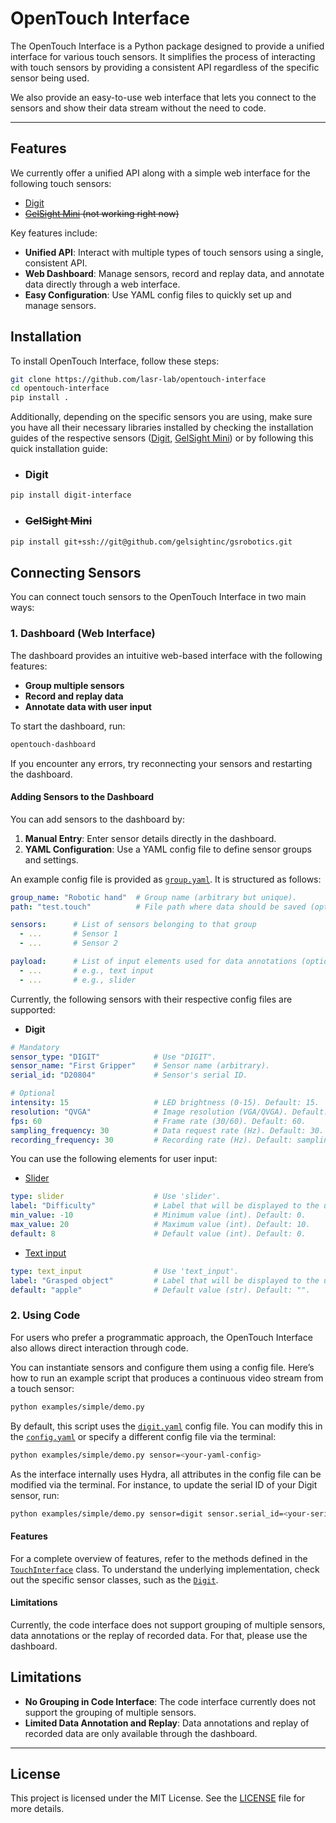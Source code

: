
# OpenTouch Interface

The OpenTouch Interface is a Python package designed to provide a unified interface for various touch sensors. It simplifies the process of interacting with touch sensors by providing a consistent API regardless of the specific sensor being used.

We also provide an easy-to-use web interface that lets you connect to the sensors and show their data stream without the need to code.

---

## Features

We currently offer a unified API along with a simple web interface for the following touch sensors:
- [Digit](https://digit.ml/)
- ~~[GelSight Mini](https://www.gelsight.com/gelsightmini/) (not working right now)~~

Key features include:

- **Unified API**: Interact with multiple types of touch sensors using a single, consistent API.
- **Web Dashboard**: Manage sensors, record and replay data, and annotate data directly through a web interface.
- **Easy Configuration**: Use YAML config files to quickly set up and manage sensors.

## Installation

To install OpenTouch Interface, follow these steps:

```bash
git clone https://github.com/lasr-lab/opentouch-interface
cd opentouch-interface
pip install .
```

Additionally, depending on the specific sensors you are using, make sure you have all their necessary libraries installed by checking the installation guides of the respective sensors ([Digit](https://github.com/lasr-lab/digit-interface), [GelSight Mini](https://github.com/gelsightinc/gsrobotics)) or by following this quick installation guide:

- ### Digit

```bash
pip install digit-interface
```

- ### ~~GelSight Mini~~

```bash
pip install git+ssh://git@github.com/gelsightinc/gsrobotics.git
```

## Connecting Sensors
You can connect touch sensors to the OpenTouch Interface in two main ways:

### 1. Dashboard (Web Interface)

The dashboard provides an intuitive web-based interface with the following features:

- **Group multiple sensors**
- **Record and replay data**
- **Annotate data with user input**

To start the dashboard, run:

```bash
opentouch-dashboard
```

If you encounter any errors, try reconnecting your sensors and restarting the dashboard.

#### Adding Sensors to the Dashboard

You can add sensors to the dashboard by:

1. **Manual Entry**: Enter sensor details directly in the dashboard.
2. **YAML Configuration**: Use a YAML config file to define sensor groups and settings.

An example config file is provided as [`group.yaml`](examples/simple/conf/sensor/group.yaml). It is structured as follows:
```yaml
group_name: "Robotic hand"  # Group name (arbitrary but unique).
path: "test.touch"          # File path where data should be saved (optional).

sensors:      # List of sensors belonging to that group
  - ...       # Sensor 1
  - ...       # Sensor 2

payload:      # List of input elements used for data annotations (optional).
  - ...       # e.g., text input
  - ...       # e.g., slider
```

Currently, the following sensors with their respective config files are supported:
- **Digit**
```yaml
# Mandatory
sensor_type: "DIGIT"            # Use "DIGIT".
sensor_name: "First Gripper"    # Sensor name (arbitrary).
serial_id: "D20804"             # Sensor's serial ID.

# Optional
intensity: 15                   # LED brightness (0-15). Default: 15.
resolution: "QVGA"              # Image resolution (VGA/QVGA). Default: QVGA.
fps: 60                         # Frame rate (30/60). Default: 60.
sampling_frequency: 30          # Data request rate (Hz). Default: 30.
recording_frequency: 30         # Recording rate (Hz). Default: sampling_frequency.
```

You can use the following elements for user input:
- [Slider](https://docs.streamlit.io/develop/api-reference/widgets/st.slider)
```yaml
type: slider                    # Use 'slider'.
label: "Difficulty"             # Label that will be displayed to the user.
min_value: -10                  # Minimum value (int). Default: 0.
max_value: 20                   # Maximum value (int). Default: 10.
default: 8                      # Default value (int). Default: 0.
```

- [Text input](https://docs.streamlit.io/develop/api-reference/widgets/st.text_input)
```yaml
type: text_input                # Use 'text_input'.
label: "Grasped object"         # Label that will be displayed to the user.
default: "apple"                # Default value (str). Default: "".
```

### 2. Using Code

For users who prefer a programmatic approach, the OpenTouch Interface also allows direct interaction through code.

You can instantiate sensors and configure them using a config file. Here’s how to run an example script that produces a continuous video stream from a touch sensor:

```bash
python examples/simple/demo.py
```

By default, this script uses the [`digit.yaml`](examples/simple/conf/sensor/digit.yaml) config file. You can modify this in the [`config.yaml`](examples/simple/conf/config.yaml) or specify a different config file via the terminal:

```bash
python examples/simple/demo.py sensor=<your-yaml-config>
```

As the interface internally uses Hydra, all attributes in the config file can be modified via the terminal. For instance, to update the serial ID of your Digit sensor, run:

```bash
python examples/simple/demo.py sensor=digit sensor.serial_id=<your-serial-id>
```

#### Features
For a complete overview of features, refer to the methods defined in the [`TouchInterface`](opentouch_interface/interface/touch_sensor.py) class. To understand the underlying implementation, check out the specific sensor classes, such as the [`Digit`](opentouch_interface/interface/sensors/digit.py).

#### Limitations
Currently, the code interface does not support grouping of multiple sensors, data annotations or the replay of recorded data.
For that, please use the dashboard.

## Limitations

- **No Grouping in Code Interface**: The code interface currently does not support the grouping of multiple sensors.
- **Limited Data Annotation and Replay**: Data annotations and replay of recorded data are only available through the dashboard.

---

## License

This project is licensed under the MIT License. See the [LICENSE](LICENSE) file for more details.
